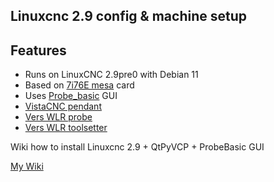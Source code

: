 ## Linuxcnc 2.9 config & machine setup

## Features

- Runs on LinuxCNC 2.9pre0 with Debian 11
- Based on [7i76E mesa](https://eusurplus.com/index.php?route=product/product&path=59_62&product_id=50) card
- Uses [Probe_basic](https://github.com/kcjengr/probe_basic) GUI 
- [VistaCNC pendant](http://www.vistacnc.com/)
- [Vers WLR probe](https://vers.by/en/blog/user-guides/vers-wlr)
- [Vers WLR toolsetter](https://vers.by/en/blog/user-guides/vers-wtsm)

Wiki how to install Linuxcnc 2.9 + QtPyVCP + ProbeBasic GUI

[My Wiki](https://github.com/kriksis/Thor-cnc-7i76/wiki)
